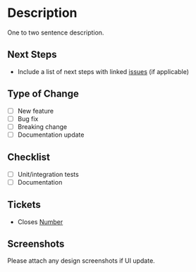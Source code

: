 # Description

One to two sentence description.

## Next Steps

- Include a list of next steps with linked [issues](Link) (if applicable)

## Type of Change

- [ ] New feature
- [ ] Bug fix
- [ ] Breaking change
- [ ] Documentation update

## Checklist

- [ ] Unit/integration tests
- [ ] Documentation

## Tickets

- Closes [Number](Link)

## Screenshots

Please attach any design screenshots if UI update.
